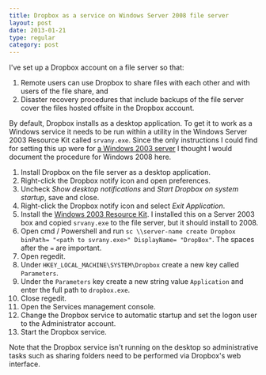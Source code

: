 ```yaml
---
title: Dropbox as a service on Windows Server 2008 file server
layout: post
date: 2013-01-21
type: regular
category: post
---
```


I've set up a Dropbox account on a file server so that:

1. Remote users can use Dropbox to share files with each other and with users of the file share, and
2. Disaster recovery procedures that include backups of the file server cover the files hosted offsite in the Dropbox account.

By default, Dropbox installs as a desktop application. To get it to work as a Windows service it needs to be run within a utility in the Windows Server 2003 Resource Kit called `srvany.exe`. Since the only instructions I could find for setting this up were for [a Windows 2003 server](http://blog.dreamfactory.se/2011/01/20/dropbox-as-a-service/) I thought I would document the procedure for Windows 2008 here.

1. Install Dropbox on the file server as a desktop application.
2. Right-click the Dropbox notify icon and open preferences.
3. Uncheck _Show desktop notifications_ and _Start Dropbox on system startup_, save and close.
4. Right-click the Dropbox notify icon and select _Exit Application_.
5. Install the [Windows 2003 Resource Kit](http://www.microsoft.com/en-us/download/details.aspx?id=17657). I installed this on a Server 2003 box and copied `srvany.exe` to the file server, but it should install to 2008.
6. Open cmd / Powershell and run `sc \\server-name create Dropbox binPath= "<path to svrany.exe>" DisplayName= "DropBox"`. The spaces after the `=` are important.
7. Open regedit.
8. Under `HKEY_LOCAL_MACHINE\SYSTEM\Dropbox` create a new key called `Parameters`.
9. Under the `Parameters` key create a new string value `Application` and enter the full path to `dropbox.exe`.
10. Close regedit.
11. Open the Services management console.
12. Change the Dropbox service to automatic startup and set the logon user to the Administrator account.
13. Start the Dropbox service.

Note that the Dropbox service isn't running on the desktop so administrative tasks such as sharing folders need to be performed via Dropbox's web interface.